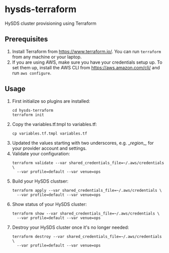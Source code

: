 # hysds-terraform
HySDS cluster provisioning using Terraform

## Prerequisites
1. Install Terraform from https://www.terraform.io/. You can run `terraform` from any machine or your laptop.
1. If you are using AWS, make sure you have your credentials setup up. To set them up, install the AWS CLI from https://aws.amazon.com/cli/ and run `aws configure`.

## Usage
1. First initialize so plugins are installed:
   ```
   cd hysds-terraform
   terraform init
   ```
1. Copy the variables.tf.tmpl to variables.tf:
   ```
   cp variables.tf.tmpl variables.tf
   ```
1. Updated the values starting with two underscores, e.g. \__region__, for your provider account and settings.
1. Validate your configuration:
   ```
   terraform validate --var shared_credentials_file=~/.aws/credentials \
     --var profile=default --var venue=ops
   ```
1. Build your HySDS clustser:
   ```
   terraform apply --var shared_credentials_file=~/.aws/credentials \
     --var profile=default --var venue=ops
   ```
1. Show status of your HySDS cluster:
   ```
   terraform show --var shared_credentials_file=~/.aws/credentials \
     --var profile=default --var venue=ops
   ```
1. Destroy your HySDS cluster once it's no longer needed:
   ```
   terraform destroy --var shared_credentials_file=~/.aws/credentials \
     --var profile=default --var venue=ops
   ```
